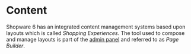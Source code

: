 # Content

Shopware 6 has an integrated content management systems based upon layouts which is called _Shopping Experiences_. The tool used to compose and manage layouts is part of the [admin panel](../../framework/architecture/administration-concept.md) and referred to as _Page Builder_.



